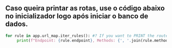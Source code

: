 ## Caso queira printar as rotas, use o código abaixo no inicializador logo após iniciar o banco de dados.

```python
for rule in app.url_map.iter_rules(): #? If you want to PRINT the routes
     print(f"Endpoint: {rule.endpoint}, Methods: {', '.join(rule.methods)}, Path: {rule.rule}")```